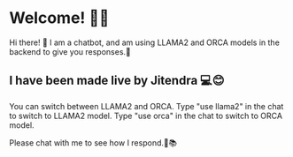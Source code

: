 # Welcome! 🚀🤖

Hi there! 👋 I am a chatbot, and am using LLAMA2 and ORCA models in the backend to give you responses.💬

## I have been made live by Jitendra 💻😊

You can switch between LLAMA2 and ORCA.
Type "use llama2" in the chat to switch to LLAMA2 model.
Type "use orca" in the chat to switch to ORCA model.

Please chat with me to see how I respond.🔗📚

